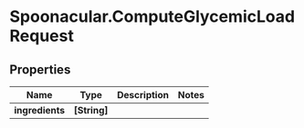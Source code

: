 # Spoonacular.ComputeGlycemicLoadRequest

## Properties

Name | Type | Description | Notes
------------ | ------------- | ------------- | -------------
**ingredients** | **[String]** |  | 


